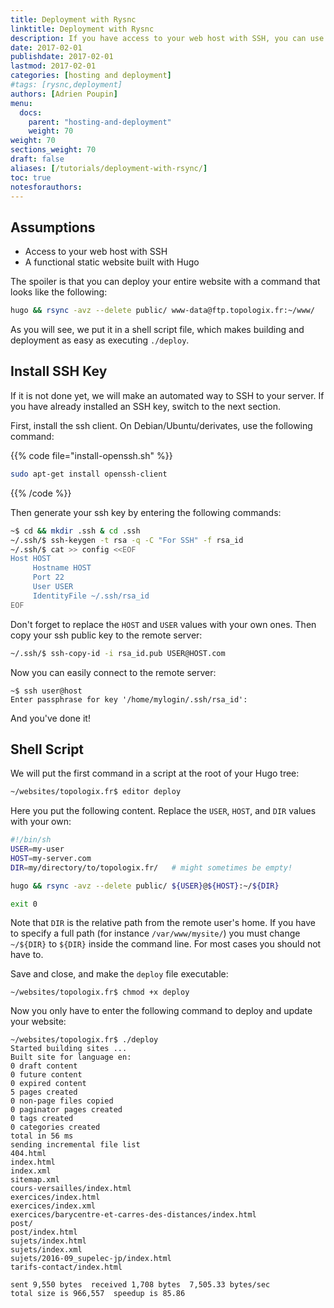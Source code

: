 ```yaml
---
title: Deployment with Rysnc
linktitle: Deployment with Rysnc
description: If you have access to your web host with SSH, you can use a simple rsync one-liner to incrementally deploy your entire Hugo website.
date: 2017-02-01
publishdate: 2017-02-01
lastmod: 2017-02-01
categories: [hosting and deployment]
#tags: [rysnc,deployment]
authors: [Adrien Poupin]
menu:
  docs:
    parent: "hosting-and-deployment"
    weight: 70
weight: 70
sections_weight: 70
draft: false
aliases: [/tutorials/deployment-with-rsync/]
toc: true
notesforauthors:
---
```


## Assumptions

* Access to your web host with SSH
* A functional static website built with Hugo

The spoiler is that you can deploy your entire website with a command that looks like the following:

```bash
hugo && rsync -avz --delete public/ www-data@ftp.topologix.fr:~/www/
```

As you will see, we put it in a shell script file, which makes building and deployment as easy as executing `./deploy`.

## Install SSH Key

If it is not done yet, we will make an automated way to SSH to your server. If you have already installed an SSH key, switch to the next section.

First, install the ssh client. On Debian/Ubuntu/derivates, use the following command:

{{% code file="install-openssh.sh" %}}
```bash
sudo apt-get install openssh-client
```
{{% /code %}}

Then generate your ssh key by entering the following commands:

```bash
~$ cd && mkdir .ssh & cd .ssh
~/.ssh/$ ssh-keygen -t rsa -q -C "For SSH" -f rsa_id
~/.ssh/$ cat >> config <<EOF
Host HOST
     Hostname HOST
     Port 22
     User USER
     IdentityFile ~/.ssh/rsa_id
EOF
```

Don't forget to replace the `HOST` and `USER` values with your own ones. Then copy your ssh public key to the remote server:

```bash
~/.ssh/$ ssh-copy-id -i rsa_id.pub USER@HOST.com
```

Now you can easily connect to the remote server:

```
~$ ssh user@host
Enter passphrase for key '/home/mylogin/.ssh/rsa_id':
```

And you've done it!

## Shell Script

We will put the first command in a script at the root of your Hugo tree:

```bash
~/websites/topologix.fr$ editor deploy
```

Here you put the following content. Replace the `USER`, `HOST`, and `DIR` values with your own:

```bash
#!/bin/sh
USER=my-user
HOST=my-server.com
DIR=my/directory/to/topologix.fr/   # might sometimes be empty!

hugo && rsync -avz --delete public/ ${USER}@${HOST}:~/${DIR}

exit 0
```

Note that `DIR` is the relative path from the remote user's home. If you have to specify a full path (for instance `/var/www/mysite/`) you must change `~/${DIR}` to `${DIR}` inside the command line. For most cases you should not have to.

Save and close, and make the `deploy` file executable:

```
~/websites/topologix.fr$ chmod +x deploy
```

Now you only have to enter the following command to deploy and update your website:

```
~/websites/topologix.fr$ ./deploy
Started building sites ...
Built site for language en:
0 draft content
0 future content
0 expired content
5 pages created
0 non-page files copied
0 paginator pages created
0 tags created
0 categories created
total in 56 ms
sending incremental file list
404.html
index.html
index.xml
sitemap.xml
cours-versailles/index.html
exercices/index.html
exercices/index.xml
exercices/barycentre-et-carres-des-distances/index.html
post/
post/index.html
sujets/index.html
sujets/index.xml
sujets/2016-09_supelec-jp/index.html
tarifs-contact/index.html

sent 9,550 bytes  received 1,708 bytes  7,505.33 bytes/sec
total size is 966,557  speedup is 85.86
```
